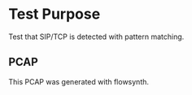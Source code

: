 # Test Purpose

Test that SIP/TCP is detected with pattern matching.

## PCAP

This PCAP was generated with flowsynth.
